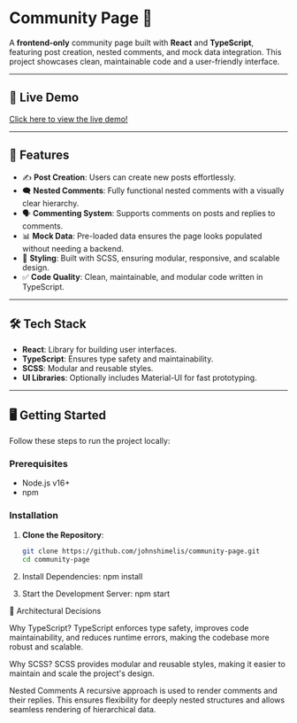 # Community Page 🌟

A **frontend-only** community page built with **React** and **TypeScript**, featuring post creation, nested comments, and mock data integration. This project showcases clean, maintainable code and a user-friendly interface.

---

## 🚀 Live Demo

[Click here to view the live demo!](https://communitypage.netlify.app/)

---

## 🧰 Features

- ✍️ **Post Creation**: Users can create new posts effortlessly.
- 🗨️ **Nested Comments**: Fully functional nested comments with a visually clear hierarchy.
- 🗣️ **Commenting System**: Supports comments on posts and replies to comments.
- 📊 **Mock Data**: Pre-loaded data ensures the page looks populated without needing a backend.
- 🎨 **Styling**: Built with SCSS, ensuring modular, responsive, and scalable design.
- ✅ **Code Quality**: Clean, maintainable, and modular code written in TypeScript.

---

## 🛠️ Tech Stack

- **React**: Library for building user interfaces.
- **TypeScript**: Ensures type safety and maintainability.
- **SCSS**: Modular and reusable styles.
- **UI Libraries**: Optionally includes Material-UI for fast prototyping.

---

## 🖥️ Getting Started

Follow these steps to run the project locally:

### Prerequisites

- Node.js v16+
- npm 

### Installation

1. **Clone the Repository**:
   ```bash
   git clone https://github.com/johnshimelis/community-page.git
   cd community-page

2. Install Dependencies:
   npm install

3. Start the Development Server:
   npm start


🧠 Architectural Decisions

Why TypeScript?
TypeScript enforces type safety, improves code maintainability, and reduces runtime errors, making the codebase more robust and scalable.

Why SCSS?
SCSS provides modular and reusable styles, making it easier to maintain and scale the project's design.

Nested Comments
A recursive approach is used to render comments and their replies. This ensures flexibility for deeply nested structures and allows seamless rendering of hierarchical data.


